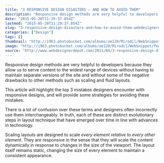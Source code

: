 ```yaml
---
title: "3 RESPONSIVE DESIGN DISASTERS — AND HOW TO AVOID THEM"
description: "Responsive design methods are very helpful to developers because they allow us to serve content to the widest range of devices without having to maintain separate versions of the site and without some of the negative drawbacks to other methods such as scaling and fluid layouts."
date: "2015-05-20T11:29:37.854Z"
lastmod: "2015-05-20T11:29:37.854Z"
slug: "3-responsive-design-disasters-and-how-to-avoid-them-webdesignerdepot"
categories: ["Design"]
tags: []
thumbnail: "http://i963.photobucket.com/albums/ae120/Mirodil/WebSnippet/featured11.png"
image: "http://i963.photobucket.com/albums/ae120/Mirodil/WebSnippet/featured11.png"
source: "http://www.webdesignerdepot.com/2015/04/3-responsive-design-disasters-and-how-to-avoid-them"
---
```



Responsive design methods are very helpful to developers because they allow us to serve content to the widest range of devices without having to maintain separate versions of the site and without some of the negative drawbacks to other methods such as scaling and fluid layouts.

This article will highlight the top 3 mistakes designers encounter with responsive designs, and will provide some strategies for avoiding these mistakes.

There is a lot of confusion over these terms and designers often incorrectly use them interchangeably. In truth, each of these are distinct evolutionary steps in layout technique that have emerged over time in line with advances in technology.

Scaling layouts are designed to scale _every element _relative to_ every other element_. They are responsive in the sense that they will scale the content dynamically in response to changes in the size of the viewport. The layout itself remains static, changing the size of every element to maintain a consistent appearance.